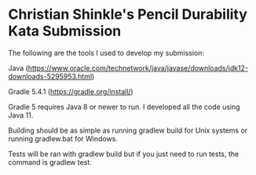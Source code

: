 # Christian Shinkle's Pencil Durability Kata Submission

The following are the tools I used to develop my submission:

Java (https://www.oracle.com/technetwork/java/javase/downloads/jdk12-downloads-5295953.html)

Gradle 5.4.1 (https://gradle.org/install/)

Gradle 5 requires Java 8 or newer to run. I developed all the code using Java 11. 

Building should be as simple as running gradlew build for Unix systems or running gradlew.bat for Windows.

Tests will be ran with gradlew build but if you just need to run tests, the command is gradlew test.
